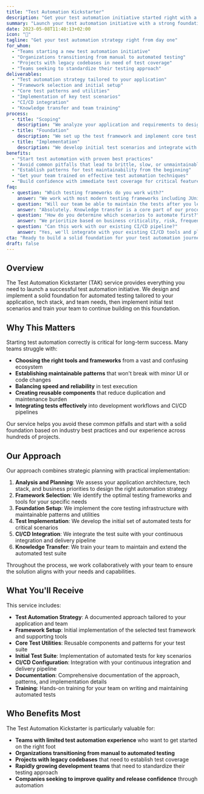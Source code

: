 ```yaml
---
title: "Test Automation Kickstarter"
description: "Get your test automation initiative started right with a solid foundation for maintainable, efficient, and effective automated tests"
summary: "Launch your test automation initiative with a strong foundation that sets your team up for long-term success"
date: 2023-05-08T11:40:13+02:00
icon: "🧩"
tagline: "Get your test automation strategy right from day one"
for_whom:
  - "Teams starting a new test automation initiative"
  - "Organizations transitioning from manual to automated testing"
  - "Projects with legacy codebases in need of test coverage"
  - "Teams seeking to standardize their testing approach"
deliverables:
  - "Test automation strategy tailored to your application"
  - "Framework selection and initial setup"
  - "Core test patterns and utilities"
  - "Implementation of key test scenarios"
  - "CI/CD integration"
  - "Knowledge transfer and team training"
process:
  - title: "Scoping"
    description: "We analyze your application and requirements to design the right automation approach."
  - title: "Foundation"
    description: "We set up the test framework and implement core test patterns and utilities."
  - title: "Implementation"
    description: "We develop initial test scenarios and integrate with your CI/CD pipeline."
benefits:
  - "Start test automation with proven best practices"
  - "Avoid common pitfalls that lead to brittle, slow, or unmaintainable tests"
  - "Establish patterns for test maintainability from the beginning"
  - "Get your team trained on effective test automation techniques"
  - "Build confidence with immediate test coverage for critical features"
faq:
  - question: "Which testing frameworks do you work with?"
    answer: "We work with most modern testing frameworks including JUnit, TestNG, pytest, Jest, Cypress, Playwright, and many others. Our recommendations will be based on your specific tech stack and needs."
  - question: "Will our team be able to maintain the tests after you leave?"
    answer: "Absolutely. Knowledge transfer is a core part of our process. We provide thorough documentation, pair programming sessions, and training to ensure your team is comfortable maintaining and extending the test suite."
  - question: "How do you determine which scenarios to automate first?"
    answer: "We prioritize based on business criticality, risk, frequency of execution, and complexity. We'll work with your team to identify the most valuable scenarios to automate within the engagement timeframe."
  - question: "Can this work with our existing CI/CD pipeline?"
    answer: "Yes, we'll integrate with your existing CI/CD tools and platforms. If you don't have CI/CD set up yet, we can recommend and help implement a suitable solution."
cta: "Ready to build a solid foundation for your test automation journey?"
draft: false
---
```


## Overview

The Test Automation Kickstarter (TAK) service provides everything you need to launch a successful test automation initiative. We design and implement a solid foundation for automated testing tailored to your application, tech stack, and team needs, then implement initial test scenarios and train your team to continue building on this foundation.

## Why This Matters

Starting test automation correctly is critical for long-term success. Many teams struggle with:

- **Choosing the right tools and frameworks** from a vast and confusing ecosystem
- **Establishing maintainable patterns** that won't break with minor UI or code changes
- **Balancing speed and reliability** in test execution
- **Creating reusable components** that reduce duplication and maintenance burden
- **Integrating tests effectively** into development workflows and CI/CD pipelines

Our service helps you avoid these common pitfalls and start with a solid foundation based on industry best practices and our experience across hundreds of projects.

## Our Approach

Our approach combines strategic planning with practical implementation:

1. **Analysis and Planning**: We assess your application architecture, tech stack, and business priorities to design the right automation strategy
2. **Framework Selection**: We identify the optimal testing frameworks and tools for your specific needs
3. **Foundation Setup**: We implement the core testing infrastructure with maintainable patterns and utilities
4. **Test Implementation**: We develop the initial set of automated tests for critical scenarios
5. **CI/CD Integration**: We integrate the test suite with your continuous integration and delivery pipeline
6. **Knowledge Transfer**: We train your team to maintain and extend the automated test suite

Throughout the process, we work collaboratively with your team to ensure the solution aligns with your needs and capabilities.

## What You'll Receive

This service includes:

- **Test Automation Strategy**: A documented approach tailored to your application and team
- **Framework Setup**: Initial implementation of the selected test framework and supporting tools
- **Core Test Utilities**: Reusable components and patterns for your test suite
- **Initial Test Suite**: Implementation of automated tests for key scenarios
- **CI/CD Configuration**: Integration with your continuous integration and delivery pipeline
- **Documentation**: Comprehensive documentation of the approach, patterns, and implementation details
- **Training**: Hands-on training for your team on writing and maintaining automated tests

## Who Benefits Most

The Test Automation Kickstarter is particularly valuable for:

- **Teams with limited test automation experience** who want to get started on the right foot
- **Organizations transitioning from manual to automated testing**
- **Projects with legacy codebases** that need to establish test coverage
- **Rapidly growing development teams** that need to standardize their testing approach
- **Companies seeking to improve quality and release confidence** through automation
